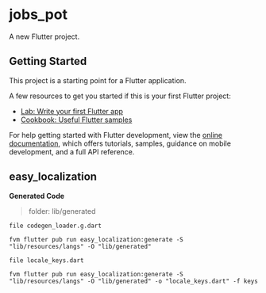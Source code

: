 # jobs_pot

A new Flutter project.

## Getting Started

This project is a starting point for a Flutter application.

A few resources to get you started if this is your first Flutter project:

- [Lab: Write your first Flutter app](https://docs.flutter.dev/get-started/codelab)
- [Cookbook: Useful Flutter samples](https://docs.flutter.dev/cookbook)

For help getting started with Flutter development, view the
[online documentation](https://docs.flutter.dev/), which offers tutorials,
samples, guidance on mobile development, and a full API reference.
## easy_localization
**Generated Code**

>folder: lib/generated

`file codegen_loader.g.dart`
```
fvm flutter pub run easy_localization:generate -S "lib/resources/langs" -O "lib/generated"
```

`file locale_keys.dart`
```
fvm flutter pub run easy_localization:generate -S "lib/resources/langs" -O "lib/generated" -o "locale_keys.dart" -f keys
```